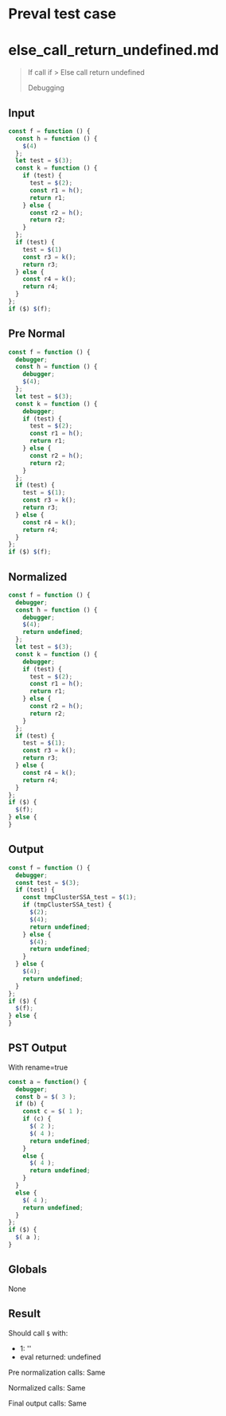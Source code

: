 # Preval test case

# else_call_return_undefined.md

> If call if > Else call return undefined
>
> Debugging

## Input

`````js filename=intro
const f = function () {
  const h = function () {
    $(4)
  };
  let test = $(3);
  const k = function () {
    if (test) {
      test = $(2);
      const r1 = h();
      return r1;
    } else {
      const r2 = h();
      return r2;
    }
  };
  if (test) {
    test = $(1)
    const r3 = k();
    return r3;
  } else {
    const r4 = k();
    return r4;
  }
};
if ($) $(f);
`````

## Pre Normal


`````js filename=intro
const f = function () {
  debugger;
  const h = function () {
    debugger;
    $(4);
  };
  let test = $(3);
  const k = function () {
    debugger;
    if (test) {
      test = $(2);
      const r1 = h();
      return r1;
    } else {
      const r2 = h();
      return r2;
    }
  };
  if (test) {
    test = $(1);
    const r3 = k();
    return r3;
  } else {
    const r4 = k();
    return r4;
  }
};
if ($) $(f);
`````

## Normalized


`````js filename=intro
const f = function () {
  debugger;
  const h = function () {
    debugger;
    $(4);
    return undefined;
  };
  let test = $(3);
  const k = function () {
    debugger;
    if (test) {
      test = $(2);
      const r1 = h();
      return r1;
    } else {
      const r2 = h();
      return r2;
    }
  };
  if (test) {
    test = $(1);
    const r3 = k();
    return r3;
  } else {
    const r4 = k();
    return r4;
  }
};
if ($) {
  $(f);
} else {
}
`````

## Output


`````js filename=intro
const f = function () {
  debugger;
  const test = $(3);
  if (test) {
    const tmpClusterSSA_test = $(1);
    if (tmpClusterSSA_test) {
      $(2);
      $(4);
      return undefined;
    } else {
      $(4);
      return undefined;
    }
  } else {
    $(4);
    return undefined;
  }
};
if ($) {
  $(f);
} else {
}
`````

## PST Output

With rename=true

`````js filename=intro
const a = function() {
  debugger;
  const b = $( 3 );
  if (b) {
    const c = $( 1 );
    if (c) {
      $( 2 );
      $( 4 );
      return undefined;
    }
    else {
      $( 4 );
      return undefined;
    }
  }
  else {
    $( 4 );
    return undefined;
  }
};
if ($) {
  $( a );
}
`````

## Globals

None

## Result

Should call `$` with:
 - 1: '<function>'
 - eval returned: undefined

Pre normalization calls: Same

Normalized calls: Same

Final output calls: Same
